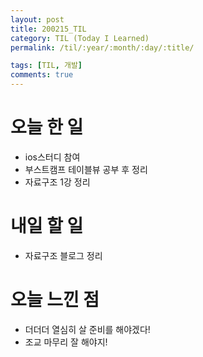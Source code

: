 ```yaml
---
layout: post
title: 200215_TIL
category: TIL (Today I Learned)
permalink: /til/:year/:month/:day/:title/

tags: [TIL, 개발]
comments: true
---
```


# 오늘 한 일

- ios스터디 참여
- 부스트캠프 테이블뷰 공부 후 정리
- 자료구조 1강 정리

# 내일 할 일

- 자료구조 블로그 정리

# 오늘 느낀 점

- 더더더 열심히 살 준비를 해야겠다!
- 조교 마무리 잘 해야지!
